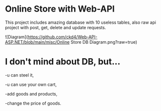 # Online Store with Web-API
This project includes amazing database with 10 useless tables,
also raw api project with post, get, delete and update requests.

![Diagram](https://github.com/ckd4/Web-API-ASP.NET/blob/main/misc/Online Store DB Diagram.png?raw=true)


# I don't mind about DB, but...
-u can steel it,

-u can use your own cart,

-add goods and products,

-change the price of goods.
